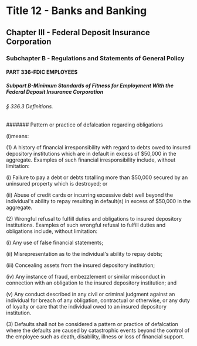 
# Title 12 - Banks and Banking
## Chapter III - Federal Deposit Insurance Corporation
### Subchapter B - Regulations and Statements of General Policy
#### PART 336-FDIC EMPLOYEES
##### Subpart B-Minimum Standards of Fitness for Employment With the Federal Deposit Insurance Corporation
###### § 336.3 Definitions.
####### Pattern or practice of defalcation regarding obligations

(i)means:

(1) A history of financial irresponsibility with regard to debts owed to insured depository institutions which are in default in excess of $50,000 in the aggregate. Examples of such financial irresponsibility include, without limitation:

(i) Failure to pay a debt or debts totalling more than $50,000 secured by an uninsured property which is destroyed; or

(ii) Abuse of credit cards or incurring excessive debt well beyond the individual's ability to repay resulting in default(s) in excess of $50,000 in the aggregate.

(2) Wrongful refusal to fulfill duties and obligations to insured depository institutions. Examples of such wrongful refusal to fulfill duties and obligations include, without limitation:

(i) Any use of false financial statements;

(ii) Misrepresentation as to the individual's ability to repay debts;

(iii) Concealing assets from the insured depository institution;

(iv) Any instance of fraud, embezzlement or similar misconduct in connection with an obligation to the insured depository institution; and

(v) Any conduct described in any civil or criminal judgment against an individual for breach of any obligation, contractual or otherwise, or any duty of loyalty or care that the individual owed to an insured depository institution.

(3) Defaults shall not be considered a pattern or practice of defalcation where the defaults are caused by catastrophic events beyond the control of the employee such as death, disability, illness or loss of financial support.
